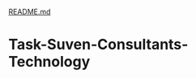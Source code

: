 [README.md](https://github.com/ParagGautam/Task-Suven-Consultants-Technology/files/9945935/README.md)
# Task-Suven-Consultants-Technology

